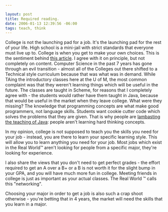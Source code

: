 ```yaml
--- 

layout: post
title: Required reading.
date: 2006-01-13 12:39:56 -06:00
tags: teach, think
---
```

College is not the launching pad for a job.  It's the launching pad for the rest of your life.  High school is a mini-jail with strict standards that everyone must live up to.  College is when you get to make your own choices.  This is the sentiment behind <a href="http://www.iwillteachyoutoberich.com/archives/2005/11/your_college_is.html">this article</a>.  I agree with it on principle, but not completely on content.  Computer Science in the past 7 years has gone through an evil transition - almost all of the Colleges out there shifted to a Technical style curriculum because that was what was in demand.   While TAing the introductory classes here at the U of M, the most common complaint was that they weren't learning things which will be useful in the future.  The classes are taught in Scheme, for reasons that I completely agree with - the students would rather have them taught in Java, because that would be useful in the market when they leave college.  What were they missing?  The knowledge that programming concepts are what make good programmers, not language skills.  Students want cookie cutter code which solves the problems that they are given.  That is why people are <a href="http://www.joelonsoftware.com/articles/ThePerilsofJavaSchools.html">lambasting the teaching of Java</a>: people aren't learning hard thinking concepts.

In my opinion, college is not supposed to teach you the skills you need for your job - instead, you are there to learn your specific learning style.  This will allow you to learn anything you need for your job.  Most jobs which exist in the Real World™ aren't looking for people from a specific major, they're looking for experience.

I also share the views that you don't need to get perfect grades - the effort required to get an A over a B+ or a B is not worth it for the slight bump in your <span class="caps">GPA, </span>and you will have much more fun in college.  Meeting friends in college is just as important as your actual classes. The Real World ™ calls this "networking".

Choosing your major in order to get a job is also such a crap shoot otherwise - you're betting that in 4 years, the market will need the skills that you learn in a major.
